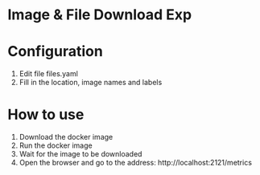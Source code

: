 # Image & File Download Exp

# Configuration
1. Edit file files.yaml
2. Fill in the location, image names and labels

# How to use
1. Download the docker image
2. Run the docker image
3. Wait for the image to be downloaded
4. Open the browser and go to the address: http://localhost:2121/metrics